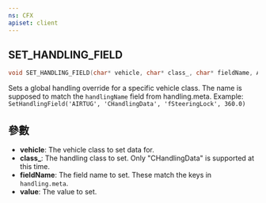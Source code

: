 ```yaml
---
ns: CFX
apiset: client
---
```

## SET_HANDLING_FIELD

```c
void SET_HANDLING_FIELD(char* vehicle, char* class_, char* fieldName, Any value);
```

Sets a global handling override for a specific vehicle class. The name is supposed to match the `handlingName` field from handling.meta.
Example: `SetHandlingField('AIRTUG', 'CHandlingData', 'fSteeringLock', 360.0)`

## 參數
* **vehicle**: The vehicle class to set data for.
* **class_**: The handling class to set. Only "CHandlingData" is supported at this time.
* **fieldName**: The field name to set. These match the keys in `handling.meta`.
* **value**: The value to set.

